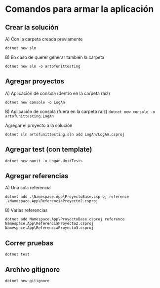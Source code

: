 # Comandos para armar la aplicación

## Crear la solución
A) Con la carpeta creada previamente

``dotnet new sln``

B) En caso de querer generar también la carpeta

``dotnet new sln -o artofunittesting``

## Agregar proyectos

A) Aplicación de consola (dentro en la carpeta raíz)

``dotnet new console -o LogAn``

B) Aplicación de consola (fuera en la carpeta raíz)
``dotnet new console -o artofunittesting.LogAn``

Agregar el proyecto a la solución

``dotnet sln artofunittesting.sln add LogAn/LogAn.csproj``

## Agregar test (con template)

``dotnet new nunit -o LogAn.UnitTests``

## Agregar referencias

A) Una sola referencia

``dotnet add .\Namespace.App\ProyectoBase.csproj reference .\Namespace.App\ReferenciaProyecto2.csproj``

B) Varias referencias

``dotnet add Namespace.App\ProyectoBase.csproj reference Namespace.App\ReferenciaProyecto2.csproj Namespace.App\ReferenciaProyecto3.csproj``

## Correr pruebas

``dotnet test``

## Archivo gitignore

``dotnet new gitignore``
